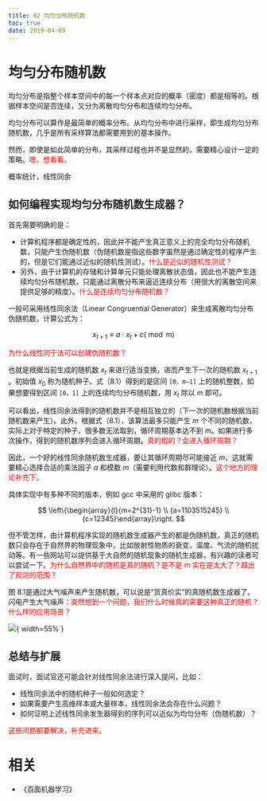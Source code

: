 ```yaml
---
title: 02 均匀分布随机数
toc: true
date: 2019-04-09
---
```

# 均匀分布随机数

均匀分布是指整个样本空间中的每一个样本点对应的概率（密度）都是相等的。根据样本空间是否连续，又分为离散均匀分布和连续均匀分布。

均匀分布可以算作是最简单的概率分布。从均匀分布中进行采样，即生成均匀分布随机数，几乎是所有采样算法都需要用到的基本操作。

然而，即使是如此简单的分布，其采样过程也并不是显然的，需要精心设计一定的策略。<span style="color:red;">嗯，想看看。</span>

概率统计，线性同余

## 如何编程实现均匀分布随机数生成器？

首先需要明确的是：

- 计算机程序都是确定性的，因此并不能产生真正意义上的完全均匀分布随机数，只能产生伪随机数（伪随机数是指这些数字虽然是通过确定性的程序产生的，但是它们能通过近似的随机性测试）。<span style="color:red;">什么是近似的随机性测试？</span>
- 另外，由于计算机的存储和计算单元只能处理离散状态值，因此也不能产生连续均匀分布随机数，只能通过离散分布来逼近连续分布（用很大的离散空间来提供足够的精度）。<span style="color:red;">什么是连续均匀分布随机数？</span>



一般可采用线性同余法（Linear Congruential Generator）来生成离散均匀分布伪随机数，计算公式为：

$$
x_{t+1} \equiv a \cdot x_{t}+c(\bmod m)\tag{8.1}
$$

<span style="color:red;">为什么线性同于法可以创建伪随机数？</span>

也就是根据当前生成的随机数 $x_t$ 来进行适当变换，进而产生下一次的随机数 $x_{t+1}$ 。初始值 $x_0$ 称为随机种子。式（8.1）得到的是区间 `[0，m−1]` 上的随机整数，如果想要得到区间 `[0，1]` 上的连续均匀分布随机数，用 $x_t$ 除以 $m$ 即可。

可以看出，线性同余法得到的随机数并不是相互独立的（下一次的随机数根据当前随机数来产生）。此外，根据式（8.1），该算法最多只能产生 $m$ 个不同的随机数，实际上对于特定的种子，很多数无法取到，循环周期基本达不到 $m$。如果进行多次操作，得到的随机数序列会进入循环周期。<span style="color:red;">真的假的？会进入循环周期？</span>

因此，一个好的线性同余随机数生成器，要让其循环周期尽可能接近 $m$，这就需要精心选择合适的乘法因子 $a$ 和模数 $m$（需要利用代数和群理论）。<span style="color:red;">这个地方的理论补充下。</span>

具体实现中有多种不同的版本，例如 gcc 中采用的 glibc 版本：

$$
\left\{\begin{array}{l}{m=2^{31}-1} \\ {a=1103515245} \\ {c=12345}\end{array}\right.
$$

但不管怎样，由计算机程序实现的随机数生成器产生的都是伪随机数，真正的随机数只会存在于自然界的物理现象中，比如放射性物质的衰变，温度、气流的随机扰动等。有一些网站可以提供基于大自然的随机现象的随机生成器，有兴趣的读者可以尝试一下。<span style="color:red;">为什么自然界中的随机是真的随机？是不是 m 实在是太大了？超出了观测的范围？</span>

图 8.1是通过大气噪声来产生随机数，可以说是“货真价实”的真随机数生成器了。闪电产生大气噪声：<span style="color:red;">突然想到一个问题，我们什么时候真的需要这种真正的随机？什么样的应用场景？</span>

![](http://images.iterate.site/blog/image/20190409/bVeX3xQSiUXp.png?imageslim){ width=55% }


## 总结与扩展


面试时，面试官还可能会针对线性同余法进行深入提问，比如：

- 线性同余法中的随机种子一般如何选定？
- 如果需要产生高维样本或大量样本，线性同余法会存在什么问题？
- 如何证明上述线性同余发生器得到的序列可以近似为均匀分布（伪随机数）？

<span style="color:red;">这些问题都要解决，补充进来。</span>


# 相关

- 《百面机器学习》
